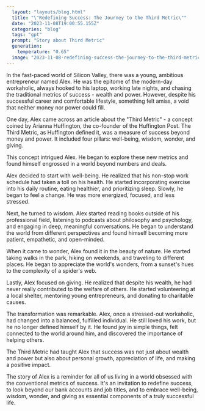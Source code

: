 ```yaml
---
  layout: "layouts/blog.html"
  title: "\"Redefining Success: The Journey to the Third Metric\""
  date: "2023-11-08T19:00:55.155Z"
  categories: "blog"
  tags: "gpt"
  prompt: "Story about Third Metric"
  generation: 
    temperature: "0.65"
  image: "2023-11-08-redefining-success-the-journey-to-the-third-metric.webp"
---
```

In the fast-paced world of Silicon Valley, there was a young, ambitious entrepreneur named Alex. He was the epitome of the modern-day workaholic, always hooked to his laptop, working late nights, and chasing the traditional metrics of success - wealth and power. However, despite his successful career and comfortable lifestyle, something felt amiss, a void that neither money nor power could fill.

One day, Alex came across an article about the "Third Metric" - a concept coined by Arianna Huffington, the co-founder of the Huffington Post. The Third Metric, as Huffington defined it, was a measure of success beyond money and power. It included four pillars: well-being, wisdom, wonder, and giving.

This concept intrigued Alex. He began to explore these new metrics and found himself engrossed in a world beyond numbers and deals. 

Alex decided to start with well-being. He realized that his non-stop work schedule had taken a toll on his health. He started incorporating exercise into his daily routine, eating healthier, and prioritizing sleep. Slowly, he began to feel a change. He was more energized, focused, and less stressed.

Next, he turned to wisdom. Alex started reading books outside of his professional field, listening to podcasts about philosophy and psychology, and engaging in deep, meaningful conversations. He began to understand the world from different perspectives and found himself becoming more patient, empathetic, and open-minded.

When it came to wonder, Alex found it in the beauty of nature. He started taking walks in the park, hiking on weekends, and traveling to different places. He began to appreciate the world's wonders, from a sunset's hues to the complexity of a spider's web.

Lastly, Alex focused on giving. He realized that despite his wealth, he had never really contributed to the welfare of others. He started volunteering at a local shelter, mentoring young entrepreneurs, and donating to charitable causes. 

The transformation was remarkable. Alex, once a stressed-out workaholic, had changed into a balanced, fulfilled individual. He still loved his work, but he no longer defined himself by it. He found joy in simple things, felt connected to the world around him, and discovered the importance of helping others.

The Third Metric had taught Alex that success was not just about wealth and power but also about personal growth, appreciation of life, and making a positive impact.

The story of Alex is a reminder for all of us living in a world obsessed with the conventional metrics of success. It's an invitation to redefine success, to look beyond our bank accounts and job titles, and to embrace well-being, wisdom, wonder, and giving as essential components of a truly successful life.
